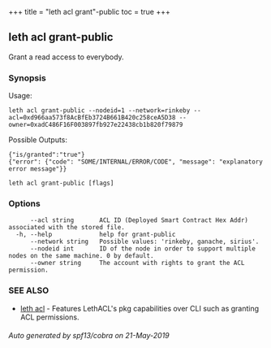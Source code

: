 +++
title = "leth acl grant"-public
toc = true
+++
## leth acl grant-public

Grant a read access to everybody.

### Synopsis


Usage:

	leth acl grant-public --nodeid=1 --network=rinkeby --acl=0xd966aa573f8AcBfEb3724B661B420c258ceA5D38 --owner=0xadC486F16F003897fb927e22438cb1b820f79879

Possible Outputs:

	{"is/granted":"true"}
	{"error": {"code": "SOME/INTERNAL/ERROR/CODE", "message": "explanatory error message"}}


```
leth acl grant-public [flags]
```

### Options

```
      --acl string       ACL ID (Deployed Smart Contract Hex Addr) associated with the stored file.
  -h, --help             help for grant-public
      --network string   Possible values: 'rinkeby, ganache, sirius'.
      --nodeid int       ID of the node in order to support multiple nodes on the same machine. 0 by default.
      --owner string     The account with rights to grant the ACL permission.
```

### SEE ALSO

* [leth acl](/cli-docs/leth/acl/)	 - Features LethACL's pkg capabilities over CLI such as granting ACL permissions.

###### Auto generated by spf13/cobra on 21-May-2019
